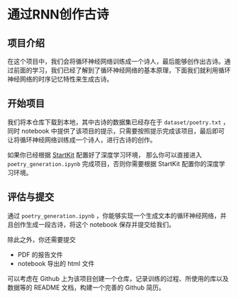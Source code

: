 # 通过RNN创作古诗

## 项目介绍

在这个项目中，我们会将循环神经网络训练成一个诗人，最后能够创作出古诗。通过前面的学习，我们已经了解到了循环神经网络的基本原理，下面我们就利用循环神经网络的时序记忆特性来生成古诗。



## 开始项目

我们将本仓库下载到本地，其中古诗的数据集已经存在于 `dataset/poetry.txt` ，同时 notebook 中提供了该项目的提示，只需要按照提示完成该项目，最后即可让将循环神经网络训练成一个诗人，进行古诗的创作。

如果你已经根据 [StartKit](https://github.com/sharedeeply/DeepLearning-StartKit) 配置好了深度学习环境， 那么你可以直接进入 `poetry_generation.ipynb` 完成项目，否则你需要根据 StartKit 配置你的深度学习环境。



## 评估与提交

通过 `poetry_generation.ipynb` ，你能够实现一个生成文本的循环神经网络，并且创作生成一段古诗，将这个 notebook 保存并提交给我们。

除此之外，你还需要提交

- PDF 的报告文件
- notebook 导出的 html 文件

可以考虑在 Github 上为该项目创建一个仓库，记录训练的过程、所使用的库以及数据等的 README 文档，构建一个完善的 Github 简历。